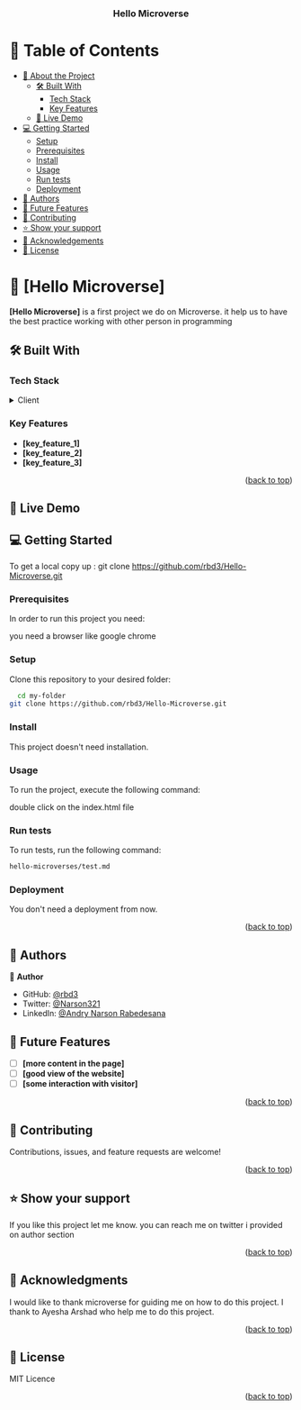 

<a name="readme-top"></a>


<div align="center">
  
  <h3><b>Hello Microverse </b></h3>

</div>


# 📗 Table of Contents

- [📖 About the Project](#about-project)
  - [🛠 Built With](#built-with)
    - [Tech Stack](#tech-stack)
    - [Key Features](#key-features)
  - [🚀 Live Demo](#live-demo)
- [💻 Getting Started](#getting-started)
  - [Setup](#setup)
  - [Prerequisites](#prerequisites)
  - [Install](#install)
  - [Usage](#usage)
  - [Run tests](#run-tests)
  - [Deployment](#triangular_flag_on_post-deployment)
- [👥 Authors](#authors)
- [🔭 Future Features](#future-features)
- [🤝 Contributing](#contributing)
- [⭐️ Show your support](#support)
- [🙏 Acknowledgements](#acknowledgements)
- [📝 License](#license)



# 📖 [Hello Microverse] <a name="about-project"></a>

**[Hello Microverse]** is a first project we do on Microverse. it help us to have the best practice working with other person in programming

## 🛠 Built With <a name="built-with"></a>

### Tech Stack <a name="tech-stack"></a>


<details>
  <summary>Client</summary>
  <ul>
    <li><a href="https://www.w3schools.com/html">Html</a></li>
    <li><a href="https://www.w3schools.com/css">css</a></li>
  </ul>
</details>

### Key Features <a name="key-features"></a>


- **[key_feature_1]**
- **[key_feature_2]**
- **[key_feature_3]**

<p align="right">(<a href="#readme-top">back to top</a>)</p>

## 🚀 Live Demo <a name="live-demo"></a>

<!-- - [Live Demo Link](https://google.com)

<p align="right">(<a href="#readme-top">back to top</a>)</p> -->


## 💻 Getting Started <a name="getting-started"></a>

To get a local copy up :
git clone https://github.com/rbd3/Hello-Microverse.git

### Prerequisites

In order to run this project you need:

you need a browser like google chrome


### Setup

Clone this repository to your desired folder:

```sh
  cd my-folder
git clone https://github.com/rbd3/Hello-Microverse.git
```
### Install

This project doesn't need installation.

### Usage

To run the project, execute the following command:

double click on the index.html file

### Run tests

To run tests, run the following command:


```sh
hello-microverses/test.md
```


### Deployment

You don't need a deployment from now.


<p align="right">(<a href="#readme-top">back to top</a>)</p>



## 👥 Authors <a name="authors"></a>


👤 **Author**

- GitHub: [@rbd3](https://github.com/rbd3)
- Twitter: [@Narson321](https://twitter.com/@Narson321)
- LinkedIn: [@Andry Narson Rabedesana](https://linkedin.com/in/andry-narson-rabedesana-15b8b4248)


## 🔭 Future Features <a name="future-features"></a>


- [ ] **[more content in the page]**
- [ ] **[good view of the website]**
- [ ] **[some interaction with visitor]**

<p align="right">(<a href="#readme-top">back to top</a>)</p>

## 🤝 Contributing <a name="contributing"></a>

Contributions, issues, and feature requests are welcome!

<p align="right">(<a href="#readme-top">back to top</a>)</p>


## ⭐️ Show your support <a name="support"></a>


If you like this project let me know. you can reach me on twitter i provided on author section

<p align="right">(<a href="#readme-top">back to top</a>)</p>

## 🙏 Acknowledgments <a name="acknowledgements"></a>

I would like to thank microverse for guiding me on how to do this project. I thank to Ayesha Arshad who help me to do this project.

<p align="right">(<a href="#readme-top">back to top</a>)</p>


## 📝 License <a name="license"></a>
MIT Licence
<p align="right">(<a href="#readme-top">back to top</a>)</p>